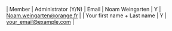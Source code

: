 | Member    | Administrator (Y/N) | Email
| Noam Weingarten | Y | Noam.weingarten@orange.fr |
| Your first name + Last name | Y | your_email@example.com |